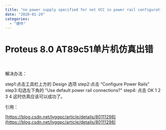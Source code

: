 ```yaml
---
title: "no power supply specified for net VCC in power rail configuration"
date: "2020-01-29"
categories: 
  - "硬件"
---
```


# Proteus 8.0 AT89c51单片机仿真出错

 

解决办法：

step1:点击工具栏上方的 Design 选项 step2:点击 “Configure Power Rails" step3:勾选左下角的 "Use default power rail connections?" step4: 点击 OK 1 2 3 4 这时仿真应该可以成功了。

引用：

[https://blog.csdn.net/lvggpc/article/details/80111298](https://blog.csdn.net/lvggpc/article/details/80111298)
